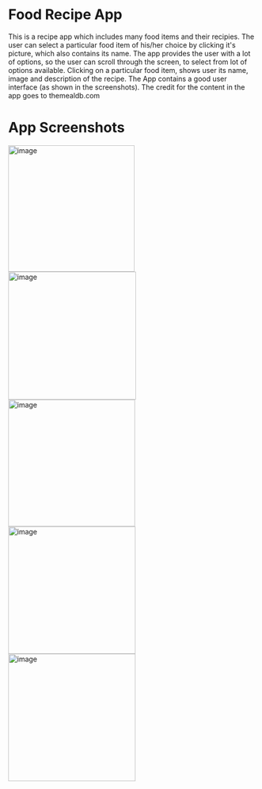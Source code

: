 # Food Recipe App
This is a recipe app which includes many food items and their recipies. The user can select 
a particular food item of his/her choice by clicking it's picture, which also contains its name. 
The app provides the user with a lot of options, so the user can scroll through the screen,
to select from lot of options available. 
Clicking on a particular food item, shows user its name, image and description of the recipe.
The App contains a good user interface (as shown in the screenshots).
The credit for the content in the app goes to themealdb.com

# App Screenshots
<img width="255" alt="image" src="https://github.com/user-attachments/assets/e4505838-b72f-4f93-b00f-d4d17642a3f2">
<img width="258" alt="image" src="https://github.com/user-attachments/assets/c9861122-dcc0-4e24-af11-81ef7f937f10">
<br>
<img width="256" alt="image" src="https://github.com/user-attachments/assets/5d136055-73ac-4f7e-8b78-e190ec6a1c52">
<img width="257" alt="image" src="https://github.com/user-attachments/assets/977bc47c-d4e1-409f-ac5b-f57d5ce4b1bd">
<img width="257" alt="image" src="https://github.com/user-attachments/assets/3af5a658-7a36-4348-83f5-1767a928181d">
